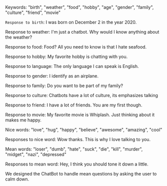 Keywords: "birth", "weather", "food", "hobby", "age", "gender", "family", "culture", "friend", "movie"

`Response to birth`: I was born on December 2 in the year 2020.

Response to weather: I'm just a chatbot. Why would I know anything about the weather?

Response to food: Food? All you need to know is that I hate seafood.

Response to hobby: My favorite hobby is chatting with you.

Response to language: The only language I can speak is English.

Response to gender: I identify as an airplane.

Response to family: Do you want to be part of my family?

Response to culture: Chatbots have a lot of culture, its emphasizes talking

Response to friend: I have a lot of friends. You are my first though.

Response to movie: My favorite movie is Whiplash. Just thinking about it makes me happy.

Nice words: "love", "hug", "happy", "believe", "awesome", "amazing", "cool"

Responses to nice word: Wow thanks. This is why I love talking to you.

Mean words: "loser", "dumb", "hate", "suck", "die", "kill", "murder", "midget", "nazi", "depressed"

Responses to mean word: Hey, I think you should tone it down a little.

We designed the ChatBot to handle mean questions by asking the user to calm down.